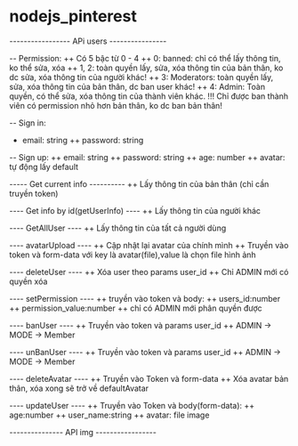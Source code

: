 # nodejs_pinterest
----------------- APi users ----------------

-- Permission:
++ Có 5 bậc từ 0 - 4 ++ 0: banned: chỉ có thể lấy thông tin, ko thể sửa, xóa ++ 1, 2: toàn quyền lấy, sửa, xóa thông tin của bản thân, ko dc sửa, xóa thông tin của người khác! ++ 3: Moderators: toàn quyền lấy, sửa, xóa thông tin của bản thân, dc ban user khác! ++ 4: Admin: Toàn quyền, có thể sửa, xóa thông tin của thành viên khác. !!! Chỉ được ban thành viên có permission nhỏ hơn bản thân, ko dc ban bản thân!

-- Sign in:
+ email: string
++ password: string

-- Sign up:
++ email: string
++ password: string
++ age: number
++ avatar: tự động lấy default

----- Get current info ----------
++ Lấy thông tin của bản thân (chỉ cần truyền token) 

---- Get info by id(getUserInfo) ----
++ Lấy thông tin của người khác 

---- GetAllUser ----
++ Lấy thông tin của tất cả người dùng

---- avatarUpload ----
++ Cập nhật lại avatar của chính mình
++ Truyền vào token và form-data với key là avatar(file),value là chọn file hình ảnh

---- deleteUser ----
++ Xóa user theo params user_id
++ Chỉ ADMIN mới có quyền xóa

---- setPermission ----
++ truyền vào token và body:
  ++ users_id:number
  ++ permission_value:number
++ chỉ có ADMIN mới phân quyền được

---- banUser ----
++ Truyền vào token và params user_id
++ ADMIN -> MODE -> Member

---- unBanUser ----
++ Truyền vào token và params user_id
++ ADMIN -> MODE -> Member

---- deleteAvatar ----
++  Truyền vào Token và form-data
++ Xóa avatar bản thân, xóa xong sẽ trở về defaultAvatar

---- updateUser ----
++ Truyền vào Token và body(form-data):
  ++ age:number
  ++ user_name:string
  ++ avatar: file image
  
--------------- API img -----------------

